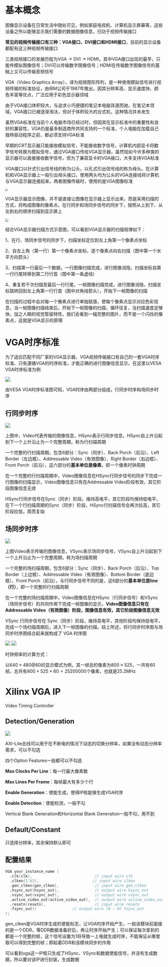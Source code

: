 # 基本概念
图像显示设备在日常生活中随处可见，例如家庭电视机、计算机显示屏幕等，这些设备之所以能够显示我们需要的数据图像信息，归功于视频传输接口

**常见的视频传输接口有三种：VGA接口、DVI接口和HDMI接口**，目前的显示设备都配有这三种视频传输接口

三类视频接口的发展历程为VGA → DVI → HDMI。其中VGA接口出现的最早，只能传模拟图像信号；DVI可以传输数字图像信号；HDMI在传输数字图像信号的基础上又可以传输音频信号

VGA（Video Graphics Array），译为视频图形阵列，是一种使用模拟信号进行视频传输的标准协议，由IBM公司于1987年推出，因其分辨率高、显示速度快、颜色丰富等优点，广泛应用于彩色显示器领域

由于VGA接口体积较大，与追求小巧便捷的笔记本电脑背道而驰，在笔记本领域，VGA接口已被逐渐淘汰，但对于体积较大的台式机，这种情况并未发生

虽然VGA标准在当前个人电脑市场已经过时，但因其在显示标准中的重要性和良好的兼容性，VGA仍是最多制造商所共同支持的一个标准，个人电脑在加载自己独特驱动程序之前，都必须支持VGA标准

早期的CRT显示器只能接收模拟信号，不能接收数字信号，计算机内部显卡将数字信号转换为模拟信号，通过VGA接口传给VGA显示器，虽然现如今许多种类的显示器可以直接接收数字信号，但为了兼容显卡的VGA接口，大多支持VGA标准

VGA接口以针式引出信号线的称为公头，以孔式引出信号线的称为母头。在计算机和VGA显示器上一般引出母头接口，使用两头均为公头的VGA连接线将计算机与VGA显示器连接起来，两者图像传输时，使用的是VGA图像标准

<img src = fig4\图片1.png style=zoom:50%>

VGA显示器显示图像，并不是直接让图像在显示器上显示出来，而是采用扫描的方式，将构成图像的像素点，在行同步和场同步信号的同步下，按照从上到下、从左到右的顺序扫描到显示屏上

<img src = fig4\图片2.png style=zoom:60%>

结合VGA显示器扫描方式示意图，可以看到VGA显示器的扫描规律如下：

1、在行、场同步信号的同步下，扫描坐标定位到左上角第一个像素点坐标

2、自左上角（第一行）第一个像素点坐标，逐个像素点向右扫描（图中第一个水平方向箭头）

3、扫描第一行最后一个数据，一行图像扫描完成，进行图像消隐，扫描坐标自第一行行尾转移到第二行行首（图中第一条虚线）

4、重复若干次扫描至最后一行行尾，一帧图像扫描完成，进行图像消隐，扫描坐标跳转回到左上角第一行行首（图中对角线箭头），开始下一帧图像的扫描

在扫描的过程中会对每一个像素点进行单独赋值，使每个像素点显示对应色彩信息，当一帧图像扫描结束后，开始下一帧图像的扫描，循环往复，当扫描速度足够快，加之人眼的视觉暂留特性，我们会看到一幅完整的图片，而不是一个闪烁的像素点，这就是VGA显示的原理

# VGA时序标准
为了适应匹配不同厂家的VGA显示器，VGA视频传输接口有自己的一套VGA时序标准、只有遵循VGA的时序标准，才能正确的进行图像信息显示。在这里以VESA VGA时序标准为例

<img src = fig4\图片3.png>

由VESA VGA时序标准图可知，VGA时序由两部分组成，行同步时序和场同步时序

## 行同步时序

<img src = fig4\图片4.png>

上图中，Video代表传输的图像信息，HSync表示行同步信息，HSync自上升沿起到下一个上升沿止为一个完整周期，称为行扫描周期

一个完整的行扫描周期，包含6部分：Sync（同步）、Back Porch（后沿）、Left Border（左边框）、Addressable Video（有效图像）、Right Border（右边框）、Front Porch（前沿），这六部分的**基本单位是像素**，即一个像素时钟周期

在一个完整的行扫描周期中，Video图像信息在HSync行同步信号的同步下完成一行图像的扫描显示，Video图像信息只有在Addressable Video阶段有效，其它阶段图像信息无效

HSync行同步信号在Sync（同步）阶段，维持高电平，其它阶段均保持低电平，在下一个行扫描周期的Sync（同步）阶段，HSync行扫描信号会再次拉高，其它阶段拉低，周而复始

## 场同步时序

<img src = fig4\图片5.png>

上图Video表示传输的图像信息，VSync表示场同步信号，VSync自上升沿起到下一个上升沿止为一个完整周期，称为场扫描周期

一个完整的场扫描周期，包含6部分：Sync（同步）、Back Porch（后沿）、Top Border（上边框）、Addressable Video（有效图像）、Bottom Border（底边框）、Front Porch（前沿），与行同步信号不同的是，这6部分的**基本单位是line（行）**，即一个完整的行扫描周期

在一个完整的场扫描周期中，Video图像信息在HSync（行同步信号）和VSync（场同步信号）的共同作用下完成一帧图像的显示，**Video图像信息只有在Addressable Video（有效图像）阶段，图像信息有效，其它阶段图像信息无效**

VSync 行同步信号在 Sync（同步）阶段，维持高电平，其他阶段均保持低电平，完成一个场扫描周期后，进入下一帧图像的扫描。综上所述，将行同步时序图与场同步时序图结合起来就构成了 VGA 时序图

<img src = fig4\图片6.png>

<img src = fig4\图片7.png>

时钟频率的计算方式：

以$640 \times 480 @ 60$的显示模式为例，其一帧总的像素为$800 \times 525$，一共有60帧，总共有$800 \times 525 \times 60 = 25 200000$个像素，也就是25.2MHz

# Xilinx VGA IP
Video Timing Controller

## Detection/Generation

<img src = fig4\图片8.png>

AXI-Lite总线可以用于在不断电的情况下动态的切换分辨率，如果没有动态分辨率需求，可以不勾选

四个Option Features一般都可以不勾选

**Max Clocks Per Line**：每一行最大像素数

**Max Lines Per Frame**：每帧最大有多少个行

**Enable Generation**：使能生成，使得IP核能够生成VGA时序

**Enable Detection**：使能检测，一般不勾

Vertical Blank Generation和Horizontal Blank Generation一般不勾，用不到

## Default/Constant

只选择分辨率，其余保持默认即可

## 配置结果

```verilog
VGA your_instance_name (
  .clk(clk),                            // input wire clk
  .clken(1'b1),                        // input wire clken
  .gen_clken(gen_clken),                // input wire gen_clken
  .hsync_out(hsync_out),                // output wire hsync_out
  .vsync_out(vsync_out),                // output wire vsync_out
  .active_video_out(active_video_out),  // output wire active_video_out
  .resetn(resetn),                      // input wire resetn
  .fsync_out()                // output wire [0 : 0] fsync_out
);
```

gen_clken是VGA时序生成的使能标志，让VGA时序开始产生，一般该模块前面接的是一个DDR，等DDR数据准备好后，再让时序开始产生；可以保证每次拿到的都是一个完整的帧，这个信号设置为1将导致一上电就生成时序，不能保证从哪里取可以得到完整的帧；即起着DDR和该模块同步的作用

可以看到vga这一IP核只生成了HSync、VSync和数据使能信号，并没有生成数据，所以要对该IP进行封装，生成数据



